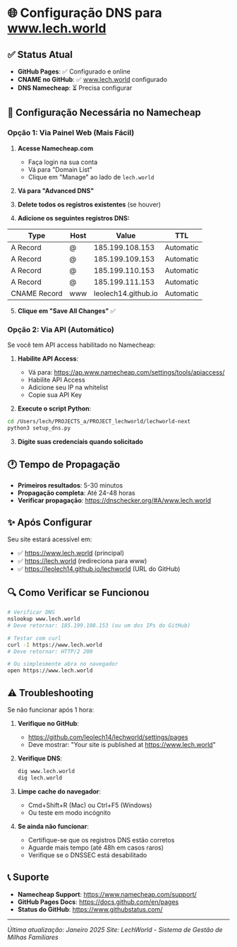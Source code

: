 # 🌐 Configuração DNS para www.lech.world

## ✅ Status Atual
- **GitHub Pages**: ✅ Configurado e online
- **CNAME no GitHub**: ✅ www.lech.world configurado
- **DNS Namecheap**: ⏳ Precisa configurar

## 🔧 Configuração Necessária no Namecheap

### Opção 1: Via Painel Web (Mais Fácil)

1. **Acesse Namecheap.com**
   - Faça login na sua conta
   - Vá para "Domain List"
   - Clique em "Manage" ao lado de `lech.world`

2. **Vá para "Advanced DNS"**

3. **Delete todos os registros existentes** (se houver)

4. **Adicione os seguintes registros DNS:**

| Type | Host | Value | TTL |
|------|------|-------|-----|
| A Record | @ | 185.199.108.153 | Automatic |
| A Record | @ | 185.199.109.153 | Automatic |
| A Record | @ | 185.199.110.153 | Automatic |
| A Record | @ | 185.199.111.153 | Automatic |
| CNAME Record | www | leolech14.github.io | Automatic |

5. **Clique em "Save All Changes"** ✅

### Opção 2: Via API (Automático)

Se você tem API access habilitado no Namecheap:

1. **Habilite API Access**:
   - Vá para: https://ap.www.namecheap.com/settings/tools/apiaccess/
   - Habilite API Access
   - Adicione seu IP na whitelist
   - Copie sua API Key

2. **Execute o script Python**:
```bash
cd /Users/lech/PROJECTS_a/PROJECT_lechworld/lechworld-next
python3 setup_dns.py
```

3. **Digite suas credenciais quando solicitado**

## 🕐 Tempo de Propagação

- **Primeiros resultados**: 5-30 minutos
- **Propagação completa**: Até 24-48 horas
- **Verificar propagação**: https://dnschecker.org/#A/www.lech.world

## ✨ Após Configurar

Seu site estará acessível em:
- ✅ https://www.lech.world (principal)
- ✅ https://lech.world (redireciona para www)
- ✅ https://leolech14.github.io/lechworld (URL do GitHub)

## 🔍 Como Verificar se Funcionou

```bash
# Verificar DNS
nslookup www.lech.world
# Deve retornar: 185.199.108.153 (ou um dos IPs do GitHub)

# Testar com curl
curl -I https://www.lech.world
# Deve retornar: HTTP/2 200

# Ou simplesmente abra no navegador
open https://www.lech.world
```

## ⚠️ Troubleshooting

Se não funcionar após 1 hora:

1. **Verifique no GitHub**:
   - https://github.com/leolech14/lechworld/settings/pages
   - Deve mostrar: "Your site is published at https://www.lech.world"

2. **Verifique DNS**:
   ```bash
   dig www.lech.world
   dig lech.world
   ```

3. **Limpe cache do navegador**:
   - Cmd+Shift+R (Mac) ou Ctrl+F5 (Windows)
   - Ou teste em modo incógnito

4. **Se ainda não funcionar**:
   - Certifique-se que os registros DNS estão corretos
   - Aguarde mais tempo (até 48h em casos raros)
   - Verifique se o DNSSEC está desabilitado

## 📞 Suporte

- **Namecheap Support**: https://www.namecheap.com/support/
- **GitHub Pages Docs**: https://docs.github.com/en/pages
- **Status do GitHub**: https://www.githubstatus.com/

---

*Última atualização: Janeiro 2025*
*Site: LechWorld - Sistema de Gestão de Milhas Familiares*